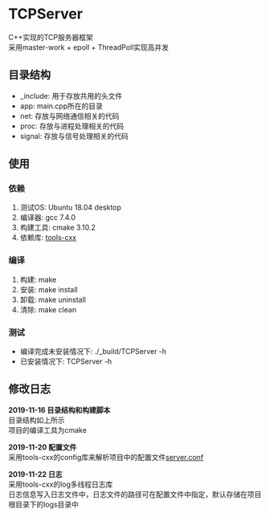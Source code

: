# TCPServer
C++实现的TCP服务器框架  
采用master-work + epoll + ThreadPoll实现高并发

## 目录结构
* _include: 用于存放共用的头文件
* app: main.cpp所在的目录
* net: 存放与网络通信相关的代码
* proc: 存放与进程处理相关的代码
* signal: 存放与信号处理相关的代码

## 使用
### 依赖
1. 测试OS: Ubuntu 18.04 desktop
2. 编译器: gcc 7.4.0
3. 构建工具: cmake 3.10.2
4. 依赖库: [tools-cxx](https://github.com/liuyunian/tools-cxx)

### 编译
1. 构建: make
2. 安装: make install
3. 卸载: make uninstall
4. 清除: make clean

### 测试
* 编译完成未安装情况下: ./_build/TCPServer -h
* 已安装情况下: TCPServer -h

## 修改日志
**2019-11-16 目录结构和构建脚本**  
目录结构如上所示  
项目的编译工具为cmake

**2019-11-20 配置文件**  
采用tools-cxx的config库来解析项目中的配置文件[server.conf](/server.conf)

**2019-11-22 日志**  
采用tools-cxx的log多线程日志库  
日志信息写入日志文件中，日志文件的路径可在配置文件中指定，默认存储在项目根目录下的logs目录中
